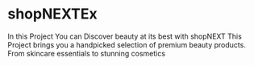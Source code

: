 # shopNEXTEx
In this Project You can Discover beauty at its best with shopNEXT This Project brings you a handpicked selection of premium beauty products. From skincare essentials to stunning cosmetics
